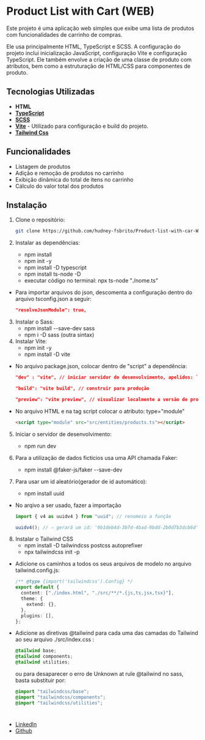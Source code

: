 # Product List with Cart (WEB)

Este projeto é uma aplicação web simples que exibe uma lista de produtos com funcionalidades de carrinho de compras.

Ele usa principalmente HTML, TypeScript e SCSS. A configuração do projeto inclui inicialização JavaScript, configuração Vite e configuração TypeScript. Ele também envolve a criação de uma classe de produto com atributos, bem como a estruturação de HTML/CSS para componentes de produto.

## Tecnologias Utilizadas

- **HTML**
- [**TypeScript**](https://www.npmjs.com/package/typescript)
- [**SCSS**](https://sass-lang.com/install/)
- [**Vite**](https://vitejs.dev/guide/#command-line-interface) - Utilizado para configuração e build do projeto.
- [**Tailwind Css**](https://tailwindcss.com/docs/guides/vite)
## Funcionalidades

- Listagem de produtos
- Adição e remoção de produtos no carrinho
- Exibição dinâmica do total de itens no carrinho
- Cálculo do valor total dos produtos

## Instalação

1. Clone o repositório:

   ```bash
   git clone https://github.com/hudney-fsbrito/Product-list-with-car-WEB.git

   ```

2. Instalar as dependências:
   - npm install
   - npm init -y
   - npm install -D typescript
   - npm install ts-node -D
   - executar código no terminal: npx ts-node "./nome.ts"

- Para importar arquivos do json, descomenta a configuração dentro do arquivo tsconfig.json a seguir:

  ```json
  "resolveJsonModule": true,
  ```

3. Instalar o Sass:
   - npm install --save-dev sass
   - npm i -D sass (outra sintax)
4. Instalar Vite:
   - npm init -y
   - npm install -D vite

- No arquivo package.json, colocar dentro de "script" a dependência:

  ```json
  "dev" : "vite", // iniciar servidor de desenvolvimento, apelidos: `vite dev`, `vite serve`

  "build": "vite build", // construir para produção

  "preview": "vite preview", // visualizar localmente a versão de produção
  ```

- No arquivo HTML e na tag script colocar o atributo: type="module"

  ```html
  <script type="module" src="src/entities/products.ts"></script>
  ```

5. Iniciar o servidor de desenvolvimento:

   - npm run dev

6. Para a utilização de dados fictícios usa uma API chamada Faker:

   - npm install @faker-js/faker --save-dev

7. Para usar um id aleatório(gerador de id automático):
   - npm install uuid

- No arqivo a ser usado, fazer a importação

  ```ts
  import { v4 as uuidv4 } from "uuid"; // renomeio a função

  uuidv4(); // ⇨ gerará um id: '9b1deb4d-3b7d-4bad-9bdd-2b0d7b3dcb6d'
  ```

8. Instalar o Tailwind CSS
   - npm install -D tailwindcss postcss autoprefixer
   - npx tailwindcss init -p

- Adicione os caminhos a todos os seus arquivos de modelo no arquivo tailwind.config.js:

  ```ts
  /** @type {import('tailwindcss').Config} */
  export default {
    content: ["./index.html", "./src/**/*.{js,ts,jsx,tsx}"],
    theme: {
      extend: {},
    },
    plugins: [],
  };
  ```

- Adicione as diretivas @tailwind para cada uma das camadas do Tailwind ao seu arquivo ./src/index.css :

  ```css
  @tailwind base;
  @tailwind components;
  @tailwind utilities;
  ```

  ou para desaparecer o erro de Unknown at rule @tailwind no sass, basta substituir por:

  ```css
  @import "tailwindcss/base";
  @import "tailwindcss/components";
  @import "tailwindcss/utilities";
  ```

# 


   <ul>
      <li class="links"><a href="https://www.linkedin.com/in/hudneyfernandes-dev">LinkedIn</a></li>
      <li class="links"> <a href="https://github.com/hudney-fsbrito">Github</a></li>
   </ul>
